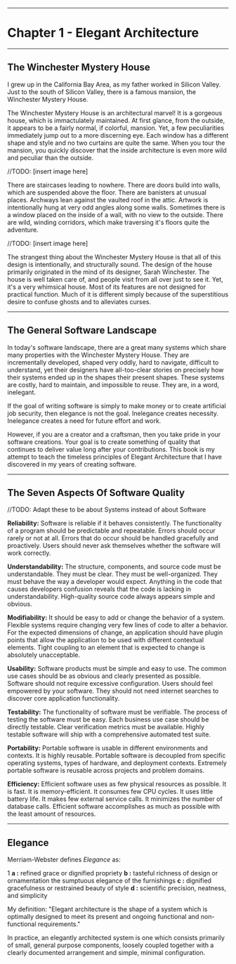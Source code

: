 
----

# Chapter 1 - Elegant Architecture

----

## The Winchester Mystery House

I grew up in the California Bay Area, as my father worked in Silicon Valley. Just to the south of Silicon Valley, there is a famous mansion, the Winchester Mystery House. 

The Winchester Mystery House is an architectural marvel! It is a gorgeous house, which is immactulately maintained. At first glance, from the outside, it appears to be a fairly normal, if colorful, mansion. Yet, a few peculiarities immediately jump out to a more discerning eye. Each window has a different shape and style and no two curtains are quite the same. When you tour the mansion, you quickly discover that the inside architecture is even more wild and peculiar than the outside. 

//TODO: [insert image here]

There are staircases leading to nowhere. There are doors build into walls, which are suspended above the floor. There are banisters at unusual places. Archways lean against the vaulted roof in the attic. Artwork is intentionally hung at very odd angles along some walls. Sometimes there is a window placed on the inside of a wall, with no view to the outside. There are wild, winding corridors, which make traversing it's floors quite the adventure.

//TODO: [insert image here]

The strangest thing about the Winchester Mystery House is that all of this design is intentionally, and structurally sound. The design of the house primarily originated in the mind of its designer, Sarah Winchester. The house is well taken care of, and people visit from all over just to see it. Yet, it's a very whimsical house. Most of its features are not designed for practical function. Much of it is different simply because of the superstitious desire to confuse ghosts and to alleviates curses.

----

## The General Software Landscape

In today's software landscape, there are a great many systems which share many properties with the Winchester Mystery House. They are incrementally developed, shaped very oddly, hard to navigate, difficult to understand, yet their designers have all-too-clear stories on precisely how their systems ended up in the shapes their present shapes. These systems are costly, hard to maintain, and impossible to reuse. They are, in a word, inelegant.

If the goal of writing software is simply to make money or to create artificial job security, then elegance is not the goal. Inelegance creates necessity. Inelegance creates a need for future effort and work. 

However, if you are a creator and a craftsman, then you take pride in your software creations. Your goal is to create something of quality that continues to deliver value long after your contributions. This book is my attempt to teach the timeless principles of Elegant Architecture that I have discovered in my years of creating software.

----

## The Seven Aspects Of Software Quality 

//TODO: Adapt these to be about Systems instead of about Software

**Reliability:** Software is reliable if it behaves consistently. The functionality of a program should be predictable and repeatable. Errors should occur rarely or not at all. Errors that do occur should be handled gracefully and proactively. Users should never ask themselves whether the software will work correctly.

**Understandability:** The structure, components, and source code must be understandable. They must be clear. They must be well-organized. They must behave the way a developer would expect. Anything in the code that causes developers confusion reveals that the code is lacking in understandability. High-quality source code always appears simple and obvious.

**Modifiability:** It should be easy to add or change the behavior of a system. Flexible systems require changing very few lines of code to alter a behavior. For the expected dimensions of change, an application should have plugin points that allow the application to be used with different contextual elements. Tight coupling to an element that is expected to change is absolutely unacceptable.

**Usability:** Software products must be simple and easy to use. The common use cases should be as obvious and clearly presented as possible. Software should not require excessive configuration. Users should feel empowered by your software. They should not need internet searches to discover core application functionality.

**Testability:** The functionality of software must be verifiable. The process of testing the software must be easy. Each business use case should be directly testable. Clear verification metrics must be available. Highly testable software will ship with a comprehensive automated test suite.

**Portability:** Portable software is usable in different environments and contexts. It is highly reusable. Portable software is decoupled from specific operating systems, types of hardware, and deployment contexts. Extremely portable software is reusable across projects and problem domains.

**Efficiency:** Efficient software uses as few physical resources as possible. It is fast. It is memory-efficient. It consumes few CPU cycles. It uses little battery life. It makes few external service calls. It minimizes the number of database calls. Efficient software accomplishes as much as possible with the least amount of resources.

----

## Elegance

Merriam-Webster defines *Elegance* as:

1
  **a :** refined grace or dignified propriety
  **b :** tasteful richness of design or ornamentation the sumptuous elegance of the furnishings
  **c :** dignified gracefulness or restrained beauty of style 
  **d :** scientific precision, neatness, and simplicity 

My definition: 
"Elegant architecture is the shape of a system which is optimally designed to meet its present and ongoing functional and non-functional requirements."

In practice, an elegantly architected system is one which consists primarily of small, general purpose components, loosely coupled together with a clearly documented arrangement and simple, minimal configuration. 



